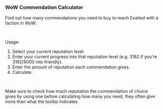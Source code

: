 ### WoW Commendation Calculator
Find out how many commendations you need to buy to reach Exalted with a faction in WoW.

<br>

Usage:
1. Select your current reputation level.
2. Enter your current progress into that reputation level (e.g. 3182 if you're 3182/6000 into friendly).
3. Enter the amount of reputation each commendation gives.
4. Calculate.

<br>

Make sure to check how much reputation the commendation of choice gives by using one before calculating how many you need, they often give more than what the tooltip indicates.
